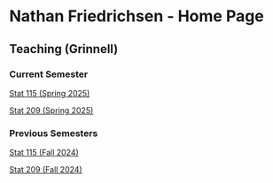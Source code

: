 # Nathan Friedrichsen - Home Page


## Teaching (Grinnell)
### Current Semester
[Stat 115 (Spring 2025)](https://nfriedrichsen.github.io/Statistics_Spring2025/SST115.html)

[Stat 209 (Spring 2025)](https://nfriedrichsen.github.io/Statistics_Spring2025/STA209.html)



### Previous Semesters

[Stat 115 (Fall 2024)](https://nfriedrichsen.github.io/s115f24.html)

[Stat 209 (Fall 2024)](https://nfriedrichsen.github.io/s209f24.html)
